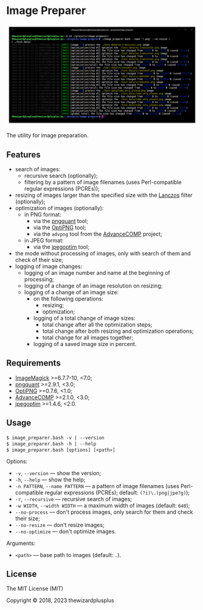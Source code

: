 # Image Preparer

![](docs/screenshot_1.png)

The utility for image preparation.

## Features

- search of images:
  - recursive search (optionally);
  - filtering by a pattern of image filenames (uses Perl-compatible regular expressions (PCREs));
- resizing of images larger than the specified size with the [Lanczos](https://en.wikipedia.org/wiki/Lanczos_resampling) filter (optionally);
- optimization of images (optionally):
  - in PNG format:
    - via the [pngquant](https://pngquant.org/) tool;
    - via the [OptiPNG](http://optipng.sourceforge.net/) tool;
    - via the `advpng` tool from the [AdvanceCOMP](http://www.advancemame.it/) project;
  - in JPEG format:
    - via the [jpegoptim](https://github.com/tjko/jpegoptim) tool;
- the mode without processing of images, only with search of them and check of their size;
- logging of image changes:
  - logging of an image number and name at the beginning of processing;
  - logging of a change of an image resolution on resizing;
  - logging of a change of an image size:
    - on the following operations:
      - resizing;
      - optimization;
    - logging of a total change of image sizes:
      - total change after all the optimization steps;
      - total change after both resizing and optimization operations;
      - total change for all images together;
    - logging of a saved image size in percent.

## Requirements

- [ImageMagick](http://www.imagemagick.org/) >=6.7.7-10, <7.0;
- [pngquant](https://pngquant.org/) >=2.9.1, <3.0;
- [OptiPNG](http://optipng.sourceforge.net/) >=0.7.6, <1.0;
- [AdvanceCOMP](http://www.advancemame.it/) >=2.1.0, <3.0;
- [jpegoptim](https://github.com/tjko/jpegoptim) >=1.4.6, <2.0.

## Usage

```
$ image_preparer.bash -v | --version
$ image_preparer.bash -h | --help
$ image_preparer.bash [options] [<path>]
```

Options:

- `-v`, `--version` &mdash; show the version;
- `-h`, `--help` &mdash; show the help;
- `-n PATTERN`, `--name PATTERN` &mdash; a pattern of image filenames (uses Perl-compatible regular expressions (PCREs); default: `(?i)\.(png|jpe?g)`);
- `-r`, `--recursive` &mdash; recursive search of images;
- `-w WIDTH`, `--width WIDTH` &mdash; a maximum width of images (default: `640`);
- `--no-process` &mdash; don't process images, only search for them and check their size;
- `--no-resize` &mdash; don't resize images;
- `--no-optimize` &mdash; don't optimize images.

Arguments:

- `<path>` &mdash; base path to images (default: `.`).

## License

The MIT License (MIT)

Copyright &copy; 2018, 2023 thewizardplusplus

